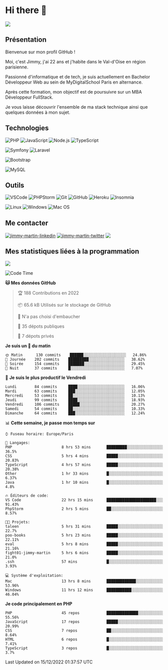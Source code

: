 # Hi there 👋

![](https://komarev.com/ghpvc/?username=jimmy-martin&color=1a1b27)

<!--
**jimmy-martin/jimmy-martin** is a ✨ _special_ ✨ repository because its `README.md` (this file) appears on your GitHub profile.

Here are some ideas to get you started:

- 🔭 I’m currently working on ...
- 🌱 I’m currently learning ...
- 👯 I’m looking to collaborate on ...
- 🤔 I’m looking for help with ...
- 💬 Ask me about ...
- 📫 How to reach me: ...
- 😄 Pronouns: ...
- ⚡ Fun fact: ...
-->

## Présentation

Bienvenue sur mon profil GitHub !

Moi, c'est Jimmy, j'ai 22 ans et j'habite dans le Val-d'Oise en région parisienne.

Passionné d'informatique et de tech, je suis actuellement en Bachelor Développeur Web au sein de MyDigitalSchool Paris en alternance.

Après cette formation, mon objectif est de poursuivre sur un MBA Développeur FullStack.

Je vous laisse découvrir l'ensemble de ma stack technique ainsi que quelques données à mon sujet.

## Technologies

<div>

![PHP](https://img.shields.io/badge/PHP-777BB4?style=for-the-badge&logo=php&logoColor=white) ![JavaScript](https://img.shields.io/badge/JavaScript-F7DF1E?style=for-the-badge&logo=javascript&logoColor=black) ![Node.js](https://img.shields.io/badge/Node.js-43853D?style=for-the-badge&logo=node.js&logoColor=white) ![TypeScript](https://img.shields.io/badge/TypeScript-007ACC?style=for-the-badge&logo=typescript&logoColor=white)

</div>
<div>

![Symfony](https://img.shields.io/badge/Symfony-092E20?style=for-the-badge&logo=symfony&logoColor=white) ![Laravel](https://img.shields.io/badge/Laravel-FF2D20?style=for-the-badge&logo=laravel&logoColor=white)

</div>
<div>

![Bootstrap](https://img.shields.io/badge/Bootstrap-563D7C?style=for-the-badge&logo=bootstrap&logoColor=white)

</div>
<div>

![MySQL](https://img.shields.io/badge/MySQL-4479A1?style=for-the-badge&logo=mysql&logoColor=white)

</div>

## Outils

![VSCode](https://img.shields.io/badge/VSCode-007ACC?style=for-the-badge&logo=visual-studio-code&logoColor=white)
![PHPStorm](http://img.shields.io/badge/-PHPStorm-181717?style=for-the-badge&logo=phpstorm&logoColor=white)
![Git](https://img.shields.io/badge/Git-E44C30?style=for-the-badge&logo=git&logoColor=white)
![GitHub](https://img.shields.io/badge/GitHub-100000?style=for-the-badge&logo=github&logoColor=white)
![Heroku](https://img.shields.io/badge/Heroku-6762a6?style=for-the-badge&logo=heroku&logoColor=white)
![Insomnia](https://img.shields.io/badge/Insomnia-5600cd?style=for-the-badge&logo=insomnia&logoColor=white)

![Linux](https://img.shields.io/badge/Linux-FCC624?style=for-the-badge&logo=linux&logoColor=white)
![Windows](https://img.shields.io/badge/Windows-0078D6?style=for-the-badge&logo=windows&logoColor=white)
![Mac OS](https://img.shields.io/badge/mac%20os-000000?style=for-the-badge&logo=apple&logoColor=white)

## Me contacter

<p>
<a href="https://www.linkedin.com/in/jimmy-martin-dev/" target="blank"><img align="center" src="https://img.shields.io/badge/-LinkedIn-0077B5?style=for-the-badge&logo=Linkedin&logoColor=white&link=https://www.linkedin.com/in/jimmy-martin-dev/" alt="jimmy-martin-linkedin"/></a>
<a href="https://twitter.com/jimmydev_" target="blank"><img align="center" src="https://img.shields.io/badge/-Twitter-1DA1F2?style=for-the-badge&logo=Twitter&logoColor=white&link=https://twitter.com/jimmydev_" alt="jimmy-martin-twitter"/></a>
 <a href="mailto:jimmy.martin952@gmail.com" target="blank"><img align="center" src="https://img.shields.io/badge/gmail-D14836?style=for-the-badge&logo=gmail&logoColor=white" /></a>
</p>

## Mes statistiques liées à la programmation

<a href="https://github-readme-stats.vercel.app/api/top-langs/?username=jimmy-martin&layout=compact">
  <img align="center" src="https://github-readme-stats.vercel.app/api/top-langs/?username=jimmy-martin&layout=compact"/>
</a>



<!--START_SECTION:waka-->
![Code Time](http://img.shields.io/badge/Code%20Time-1%2C357%20hrs%2034%20mins-blue)

**🐱 Mes données GitHub** 

> 🏆 188 Contributions en 2022
 > 
> 📦 65.6 kB Utilisés sur le stockage de GitHub 
 > 
> 🚫 N'a pas choisi d'embaucher
 > 
> 📜 35 dépots publiques 
 > 
> 🔑 7 dépots privés  
 > 
**Je suis un 🐤 du matin** 

```text
🌞 Matin      130 commits    ██████░░░░░░░░░░░░░░░░░░░   24.86% 
🌆 Journée    202 commits    █████████░░░░░░░░░░░░░░░░   38.62% 
🌃 Soirée     154 commits    ███████░░░░░░░░░░░░░░░░░░   29.45% 
🌙 Nuit       37 commits     █░░░░░░░░░░░░░░░░░░░░░░░░   7.07%

```
📅 **Je suis le plus productif le Vendredi** 

```text
Lundi        84 commits     ████░░░░░░░░░░░░░░░░░░░░░   16.06% 
Mardi        63 commits     ███░░░░░░░░░░░░░░░░░░░░░░   12.05% 
Mercredi     53 commits     ██░░░░░░░░░░░░░░░░░░░░░░░   10.13% 
Jeudi        99 commits     ████░░░░░░░░░░░░░░░░░░░░░   18.93% 
Vendredi     106 commits    █████░░░░░░░░░░░░░░░░░░░░   20.27% 
Samedi       54 commits     ██░░░░░░░░░░░░░░░░░░░░░░░   10.33% 
Dimanche     64 commits     ███░░░░░░░░░░░░░░░░░░░░░░   12.24%

```


📊 **Cette semaine, je passe mon temps sur** 

```text
⌚︎ Fuseau horaire: Europe/Paris

💬 Langages: 
PHP                      8 hrs 53 mins       █████████░░░░░░░░░░░░░░░░   36.5% 
CSS                      5 hrs 4 mins        █████░░░░░░░░░░░░░░░░░░░░   20.83% 
TypeScript               4 hrs 57 mins       █████░░░░░░░░░░░░░░░░░░░░   20.38% 
Other                    1 hr 33 mins        █░░░░░░░░░░░░░░░░░░░░░░░░   6.37% 
Java                     1 hr 10 mins        █░░░░░░░░░░░░░░░░░░░░░░░░   4.8%

🔥 Éditeurs de code: 
VS Code                  22 hrs 15 mins      ██████████████████████░░░   91.43% 
PhpStorm                 2 hrs 5 mins        ██░░░░░░░░░░░░░░░░░░░░░░░   8.57%

🐱‍💻 Projets: 
taleen                   5 hrs 31 mins       █████░░░░░░░░░░░░░░░░░░░░   22.7% 
poo-books                5 hrs 23 mins       █████░░░░░░░░░░░░░░░░░░░░   22.11% 
eval                     5 hrs 8 mins        █████░░░░░░░░░░░░░░░░░░░░   21.16% 
fight01-jimmy-martin     5 hrs 6 mins        █████░░░░░░░░░░░░░░░░░░░░   21.0% 
.ssh                     57 mins             █░░░░░░░░░░░░░░░░░░░░░░░░   3.93%

💻 Système d'exploitation: 
Mac                      13 hrs 8 mins       █████████████░░░░░░░░░░░░   53.96% 
Windows                  11 hrs 12 mins      ███████████░░░░░░░░░░░░░░   46.04%

```

**Je code principalement en PHP** 

```text
PHP                      45 repos            ██████████████░░░░░░░░░░░   55.56% 
JavaScript               17 repos            █████░░░░░░░░░░░░░░░░░░░░   20.99% 
CSS                      7 repos             ██░░░░░░░░░░░░░░░░░░░░░░░   8.64% 
HTML                     6 repos             █░░░░░░░░░░░░░░░░░░░░░░░░   7.41% 
TypeScript               3 repos             █░░░░░░░░░░░░░░░░░░░░░░░░   3.7%

```



 Last Updated on 15/12/2022 01:37:57 UTC
<!--END_SECTION:waka-->


